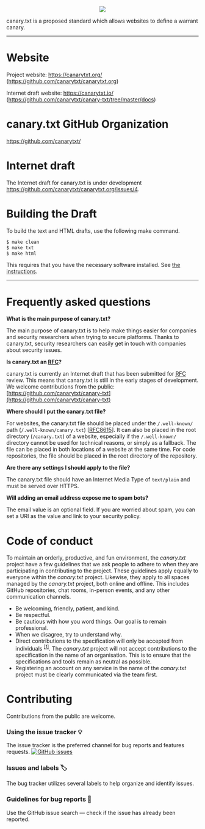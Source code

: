 <p align="center"><img src=https://avatars.githubusercontent.com/u/95122096?s=200&v=4></p>

canary.txt is a proposed standard which allows websites to define a warrant canary. 

---

# Website

Project website: https://canarytxt.org/ (https://github.com/canarytxt/canarytxt.org)

Internet draft website: https://canarytxt.io/ (https://github.com/canarytxt/canary-txt/tree/master/docs)

# canary.txt GitHub Organization

https://github.com/canarytxt/

# Internet draft

The Internet draft for canary.txt is under development https://github.com/canarytxt/canarytxt.org/issues/4.

# Building the Draft

To build the text and HTML drafts, use the following make command.

```sh
$ make clean
$ make txt
$ make html
```

This requires that you have the necessary software installed.  See [the
instructions](https://github.com/martinthomson/i-d-template/blob/master/doc/SETUP.md).


---

# Frequently asked questions

**What is the main purpose of canary.txt?**

The main purpose of canary.txt is to help make things easier for companies and security researchers when trying to secure platforms. Thanks to canary.txt, security researchers can easily get in touch with companies about security issues.

**Is canary.txt an [RFC](https://en.wikipedia.org/wiki/Request_for_Comments)?**

canary.txt is currently an Internet draft that has been submitted for <abbr title="Request For Comments">RFC</abbr> review. This means that canary.txt is still in the early stages of development. We welcome contributions from the public: [https://github.com/canarytxt/canary-txt](https://github.com/canarytxt/canary-txt)

**Where should I put the canary.txt file?**

For websites, the canary.txt file should be placed under the `/.well-known/` path (`/.well-known/canary.txt`) [[<abbr title="Request For Comments">RFC</abbr>8615](https://tools.ietf.org/html/rfc8615)]. It can also be placed in the root directory (`/canary.txt`) of a website, especially if the `/.well-known/` directory cannot be used for technical reasons, or simply as a fallback. The file can be placed in both locations of a website at the same time. For code repositories, the file should be placed in the root directory of the repository.

**Are there any settings I should apply to the file?**

The canary.txt file should have an Internet Media Type of `text/plain` and must be served over HTTPS.

**Will adding an email address expose me to spam bots?**

The email value is an optional field. If you are worried about spam, you can set a URI as the value and link to your security policy.

# Code of conduct

To maintain an orderly, productive, and fun environment, the _canary.txt_ project have a few guidelines that we ask people to adhere to when they are participating in contributing to the project. These guidelines apply equally to everyone within the _canary.txt_ project. Likewise, they apply to all spaces managed by the _canary.txt_ project, both online and offline. This includes GitHub repositories, chat rooms, in-person events, and any other communication channels.

- Be welcoming, friendly, patient, and kind.
- Be respectful.
- Be cautious with how you word things. Our goal is to remain professional.
- When we disagree, try to understand why.
- Direct contributions to the specification will only be accepted from individuals <sup>[[1]](https://en.oxforddictionaries.com/definition/individual)</sup>. The _canary.txt_ project will not accept contributions to the specification in the name of an organisation. This is to ensure that the specifications and tools remain as neutral as possible.
- Registering an account on any service in the name of the _canary.txt_ project must be clearly communicated via the team first.

# Contributing

Contributions from the public are welcome.

### Using the issue tracker 💡

The issue tracker is the preferred channel for bug reports and features requests. [![GitHub issues](https://img.shields.io/github/issues/canarytxt/canary-txt.svg?style=flat-square)](https://github.com/canarytxt/canary-txt/issues)

### Issues and labels 🏷

The bug tracker utilizes several labels to help organize and identify issues.

### Guidelines for bug reports 🐛

Use the GitHub issue search — check if the issue has already been reported.
